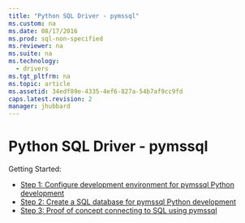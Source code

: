 ```yaml
---
title: "Python SQL Driver - pymssql"
ms.custom: na
ms.date: 08/17/2016
ms.prod: sql-non-specified
ms.reviewer: na
ms.suite: na
ms.technology: 
  - drivers
ms.tgt_pltfrm: na
ms.topic: article
ms.assetid: 34edf89e-4335-4ef6-827a-54b7af9cc9fd
caps.latest.revision: 2
manager: jhubbard
---
```

# Python SQL Driver - pymssql
Getting Started:

* [Step 1: Configure development environment for pymssql Python development](Step%201:%20Configure%20development%20environment%20for%20pymssql%20Python%20development.md)  
* [Step 2: Create a SQL database for pymssql Python development](Step%202:%20Create%20a%20SQL%20database%20for%20pymssql%20Python%20development.md)  
* [Step 3: Proof of concept connecting to SQL using pymssql](Step%203:%20Proof%20of%20concept%20connecting%20to%20SQL%20using%20pymssql.md)  